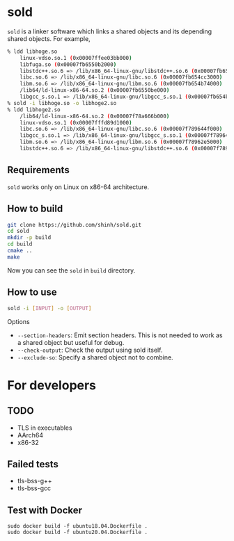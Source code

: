 # sold
`sold` is a linker software which links a shared objects and its depending
shared objects. For example,
```bash
% ldd libhoge.so
    linux-vdso.so.1 (0x00007ffee03bb000)
    libfuga.so (0x00007fb6550b2000)
    libstdc++.so.6 => /lib/x86_64-linux-gnu/libstdc++.so.6 (0x00007fb654eb5000)
    libc.so.6 => /lib/x86_64-linux-gnu/libc.so.6 (0x00007fb654cc3000)
    libm.so.6 => /lib/x86_64-linux-gnu/libm.so.6 (0x00007fb654b74000)
    /lib64/ld-linux-x86-64.so.2 (0x00007fb6550be000)
    libgcc_s.so.1 => /lib/x86_64-linux-gnu/libgcc_s.so.1 (0x00007fb654b59000)
% sold -i libhoge.so -o libhoge2.so
% ldd libhoge2.so
    /lib64/ld-linux-x86-64.so.2 (0x00007f78a666b000)
    linux-vdso.so.1 (0x00007fffd89d1000)
    libc.so.6 => /lib/x86_64-linux-gnu/libc.so.6 (0x00007f789644f000)
    libgcc_s.so.1 => /lib/x86_64-linux-gnu/libgcc_s.so.1 (0x00007f7896434000)
    libm.so.6 => /lib/x86_64-linux-gnu/libm.so.6 (0x00007f78962e5000)
    libstdc++.so.6 => /lib/x86_64-linux-gnu/libstdc++.so.6 (0x00007f7896104000)
```

## Requirements
`sold` works only on Linux on x86-64 architecture.

## How to build
```bash
git clone https://github.com/shinh/sold.git
cd sold
mkdir -p build
cd build
cmake ..
make
```
Now you can see the `sold` in `build` directory.

## How to use
```bash
sold -i [INPUT] -o [OUTPUT]
```
Options
- `--section-headers`: Emit section headers. This is not needed to work as a shared object but useful for debug.
- `--check-output`: Check the output using sold itself.
- `--exclude-so`: Specify a shared object not to combine.

# For developers
## TODO
- TLS in executables
- AArch64
- x86-32

## Failed tests
- tls-bss-g++
- tls-bss-gcc

## Test with Docker
```
sudo docker build -f ubuntu18.04.Dockerfile .
sudo docker build -f ubuntu20.04.Dockerfile .
```

